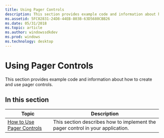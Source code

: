 ```yaml
---
title: Using Pager Controls
description: This section provides example code and information about how to create and use pager controls.
ms.assetid: 5FC02831-24D8-44EB-803B-63D5680CBB26
ms.date: 05/31/2018
ms.topic: article
ms.author: windowssdkdev
ms.prod: windows
ms.technology: desktop
---
```


# Using Pager Controls

This section provides example code and information about how to create and use pager controls.

## In this section



| Topic                                                          | Description                                                                                |
|----------------------------------------------------------------|--------------------------------------------------------------------------------------------|
| [How to Use Pager Controls](use-pager-controls.md)<br/> | This section describes how to implement the pager control in your application. <br/> |



 

 

 





